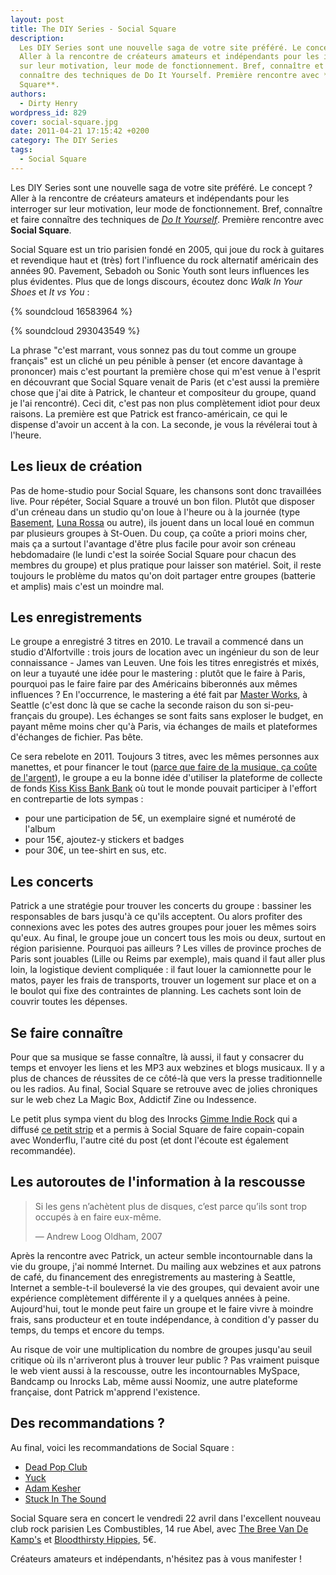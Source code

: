```yaml
---
layout: post
title: The DIY Series - Social Square
description:
  Les DIY Series sont une nouvelle saga de votre site préféré. Le concept ?
  Aller à la rencontre de créateurs amateurs et indépendants pour les interroger
  sur leur motivation, leur mode de fonctionnement. Bref, connaître et faire
  connaître des techniques de Do It Yourself. Première rencontre avec **Social
  Square**.
authors:
  - Dirty Henry
wordpress_id: 829
cover: social-square.jpg
date: 2011-04-21 17:15:42 +0200
category: The DIY Series
tags:
  - Social Square
---
```


Les DIY Series sont une nouvelle saga de votre site préféré. Le concept ? Aller
à la rencontre de créateurs amateurs et indépendants pour les interroger sur
leur motivation, leur mode de fonctionnement. Bref, connaître et faire connaître
des techniques de [_Do It Yourself_][1]. Première rencontre avec **Social
Square**.

Social Square est un trio parisien fondé en 2005, qui joue du rock à guitares et
revendique haut et (très) fort l'influence du rock alternatif américain des
années 90. Pavement, Sebadoh ou Sonic Youth sont leurs influences les plus
évidentes. Plus que de longs discours, écoutez donc _Walk In Your Shoes_ et *It
vs You* :

{% soundcloud 16583964 %}

{% soundcloud 293043549 %}

La phrase "c'est marrant, vous sonnez pas du tout comme un groupe français" est
un cliché un peu pénible à penser (et encore davantage à prononcer) mais c'est
pourtant la première chose qui m'est venue à l'esprit en découvrant que Social
Square venait de Paris (et c'est aussi la première chose que j'ai dite à
Patrick, le chanteur et compositeur du groupe, quand je l'ai rencontré). Ceci
dit, c'est pas non plus complètement idiot pour deux raisons. La première est
que Patrick est franco-américain, ce qui le dispense d'avoir un accent à la con.
La seconde, je vous la révélerai tout à l'heure.

## Les lieux de création

Pas de home-studio pour Social Square, les chansons sont donc travaillées live.
Pour répéter, Social Square a trouvé un bon filon. Plutôt que disposer d'un
créneau dans un studio qu'on loue à l'heure ou à la journée (type [Basement][2],
[Luna Rossa][3] ou autre), ils jouent dans un local loué en commun par plusieurs
groupes à St-Ouen. Du coup, ça coûte a priori moins cher, mais ça a surtout
l'avantage d'être plus facile pour avoir son créneau hebdomadaire (le lundi
c'est la soirée Social Square pour chacun des membres du groupe) et plus
pratique pour laisser son matériel. Soit, il reste toujours le problème du matos
qu'on doit partager entre groupes (batterie et amplis) mais c'est un moindre
mal.

## Les enregistrements

Le groupe a enregistré 3 titres en 2010. Le travail a commencé dans un studio
d'Alfortville : trois jours de location avec un ingénieur du son de leur
connaissance - James van Leuven. Une fois les titres enregistrés et mixés, on
leur a tuyauté une idée pour le mastering : plutôt que le faire à Paris,
pourquoi pas le faire faire par des Américains biberonnés aux mêmes influences ?
En l'occurrence, le mastering a été fait par [Master Works][4], à Seattle (c'est
donc là que se cache la seconde raison du son si-peu-français du groupe). Les
échanges se sont faits sans exploser le budget, en payant même moins cher qu'à
Paris, via échanges de mails et plateformes d'échanges de fichier. Pas bête.

Ce sera rebelote en 2011. Toujours 3 titres, avec les mêmes personnes aux
manettes, et pour financer le tout ([parce que faire de la musique, ça coûte de
l'argent][7]), le groupe a eu la bonne idée d'utiliser la plateforme de collecte
de fonds
[Kiss Kiss Bank Bank](http://www.kisskissbankbank.com/projects/enregistrement-du-premier-album-de-social-square)
où tout le monde pouvait participer à l'effort en contrepartie de lots sympas :

- pour une participation de 5€, un exemplaire signé et numéroté de l'album
- pour 15€, ajoutez-y stickers et badges
- pour 30€, un tee-shirt en sus, etc.

## Les concerts

Patrick a une stratégie pour trouver les concerts du groupe : bassiner les
responsables de bars jusqu'à ce qu'ils acceptent. Ou alors profiter des
connexions avec les potes des autres groupes pour jouer les mêmes soirs qu'eux.
Au final, le groupe joue un concert tous les mois ou deux, surtout en région
parisienne. Pourquoi pas ailleurs ? Les villes de province proches de Paris sont
jouables (Lille ou Reims par exemple), mais quand il faut aller plus loin, la
logistique devient compliquée : il faut louer la camionnette pour le matos,
payer les frais de transports, trouver un logement sur place et on a le boulot
qui fixe des contraintes de planning. Les cachets sont loin de couvrir toutes
les dépenses.

## Se faire connaître

Pour que sa musique se fasse connaître, là aussi, il faut y consacrer du temps
et envoyer les liens et les MP3 aux webzines et blogs musicaux. Il y a plus de
chances de réussites de ce côté-là que vers la presse traditionnelle ou les
radios. Au final, Social Square se retrouve avec de jolies chroniques sur le web
chez La Magic Box, Addictif Zine ou Indessence.

Le petit plus sympa vient du blog des Inrocks [Gimme Indie Rock][5] qui a
diffusé [ce petit strip][6] et a permis à Social Square de faire copain-copain
avec Wonderflu, l'autre cité du post (et dont l'écoute est également
recommandée).

## Les autoroutes de l'information à la rescousse

> Si les gens n’achètent plus de disques, c’est parce qu’ils sont trop occupés à
> en faire eux-même.
>
> — Andrew Loog Oldham, 2007

Après la rencontre avec Patrick, un acteur semble incontournable dans la vie du
groupe, j'ai nommé Internet. Du mailing aux webzines et aux patrons de café, du
financement des enregistrements au mastering à Seattle, Internet a semble-t-il
bouleversé la vie des groupes, qui devaient avoir une expérience complètement
différente il y a quelques années à peine. Aujourd'hui, tout le monde peut faire
un groupe et le faire vivre à moindre frais, sans producteur et en toute
indépendance, à condition d'y passer du temps, du temps et encore du temps.

Au risque de voir une multiplication du nombre de groupes jusqu'au seuil
critique où ils n'arriveront plus à trouver leur public ? Pas vraiment puisque
le web vient aussi à la rescousse, outre les incontournables MySpace, Bandcamp
ou Inrocks Lab, même aussi Noomiz, une autre plateforme française, dont Patrick
m'apprend l'existence.

## Des recommandations ?

Au final, voici les recommandations de Social Square :

- [Dead Pop Club](https://deadpopclub.bandcamp.com/)
- [Yuck](https://twitter.com/yuckband)
- [Adam Kesher](https://fr.wikipedia.org/wiki/Adam_Kesher)
- [Stuck In The Sound](https://www.facebook.com/stuckinthesound)

Social Square sera en concert le vendredi 22 avril dans l'excellent nouveau club
rock parisien Les Combustibles, 14 rue Abel, avec
[The Bree Van De Kamp's](https://thebreevandekamps.bandcamp.com/) et
[Bloodthirsty Hippies](https://www.facebook.com/Bloodthirsty-Hippies-121171087922561/),
5€.

Créateurs amateurs et indépendants, n'hésitez pas à vous manifester !

[1]: https://fr.wikipedia.org/wiki/Do_it_yourself
[2]: https://www.basementprod.com/
[3]: https://www.studiolunarossa.com
[4]: http://www.master-works.com/
[5]: http://blogs.lesinrocks.com/gimmeindierock/
[6]:
  http://blogs.lesinrocks.com/gimmeindierock/2010/09/13/wonderflusocial-square/
[7]: https://www.youtube.com/watch?v=XKnCGUV8ZZI#t=0m30s
